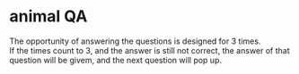 # animal QA  
The opportunity of answering the questions is designed for 3 times.  
If the times count to 3, and the answer is still not correct, the answer of that question will be givem, and the next question will pop up.
